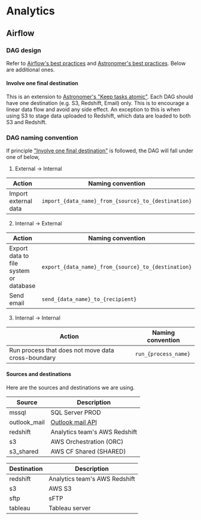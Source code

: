 # Analytics

## Airflow

### DAG design
Refer to [Airflow's best practices](https://airflow.apache.org/docs/apache-airflow/stable/best-practices.html#writing-a-dag) and [Astronomer's best practices](https://docs.astronomer.io/learn/dag-best-practices).
Below are additional ones.

#### Involve one final destination
This is an extension to [Astronomer's "Keep tasks atomic"](https://docs.astronomer.io/learn/dag-best-practices#keep-tasks-atomic).
Each DAG should have one destination (e.g. S3, Redshift, Email) only. 
This is to encourage a linear data flow and avoid any side effect.
An exception to this is when using S3 to stage data uploaded to Redshift, which data are loaded to both S3 and Redshift.

### DAG naming convention
If principle ["Involve one final destination"](#involve-one-final-destination) is followed, the DAG will fall under one of below,
1. External -> Internal

|Action|Naming convention|
|--------|-------|
|Import external data|`import_{data_name}_from_{source}_to_{destination}`|

2. Internal -> External

|Action|Naming convention|
|--------|-------|
|Export data to file system or database| `export_{data_name}_from_{source}_to_{destination}`|
|Send email| `send_{data_name}_to_{recipient}`|

3. Internal -> Internal 

|Action|Naming convention|
|--------|-------|
|Run process that does not move data cross-boundary| `run_{process_name}`|

#### Sources and destinations
Here are the sources and destinations we are using.

|Source|Description|
|--------|--------|
|mssql|SQL Server PROD|
|outlook_mail|[Outlook mail API](https://learn.microsoft.com/en-us/graph/outlook-mail-concept-overview)|
|redshift|Analytics team's AWS Redshift|
|s3|AWS Orchestration (ORC)|
|s3_shared|AWS CF Shared (SHARED)|

|Destination|Description|
|--------|--------|
|redshift|Analytics team's AWS Redshift|
|s3|AWS S3|
|sftp|sFTP|
|tableau|Tableau server|